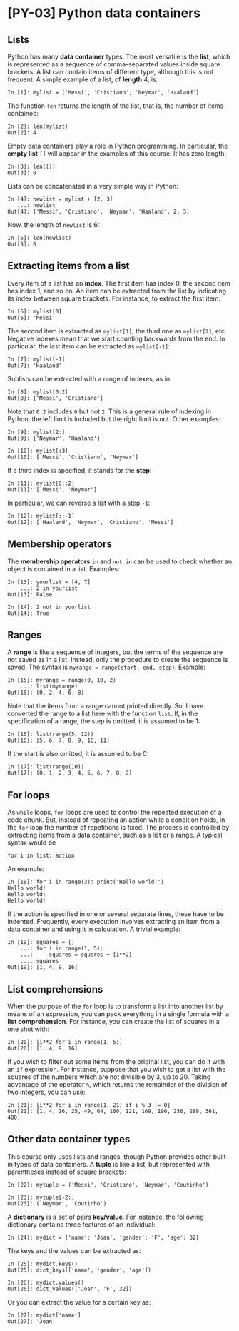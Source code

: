 # [PY-03] Python data containers

## Lists

Python has many **data container** types. The most versatile is the **list**, which is represented as a sequence of comma-separated values inside square brackets. A list can contain items of different type, although this is not frequent. A simple example of a list, of **length** 4, is:

```
In [1]: mylist = ['Messi', 'Cristiano', 'Neymar', 'Haaland']
```

The function `len` returns the length of the list, that is, the number of items contained:

```
In [2]: len(mylist)
Out[2]: 4
```

Empty data containers play a role in Python programming. In particular, the **empty list** `[]`  will appear in the examples of this course. It has zero length:

```
In [3]: len([])
Out[3]: 0
```

Lists can be concatenated in a very simple way in Python:

```
In [4]: newlist = mylist + [2, 3]
   ...: newlist
Out[4]: ['Messi', 'Cristiano', 'Neymar', 'Haaland', 2, 3]
```

Now, the length of `newlist` is 6:

```
In [5]: len(newlist)
Out[5]: 6
```

## Extracting items from a list

Every item of a list has an **index**. The first item has index 0, the second item has index 1, and so on. An item can be extracted from the list by indicating its index between square brackets. For instance, to extract the first item:

```
In [6]: mylist[0]
Out[6]: 'Messi'
```

The second item is extracted as `mylist[1]`, the third one as `mylist[2]`, etc. Negative indexes mean that we start counting backwards from the end. In particular, the last item can be extracted as `mylist[-1]`:

```
In [7]: mylist[-1]
Out[7]: 'Haaland'
```

Sublists can be extracted with a range of indexes, as in:

```
In [8]: mylist[0:2]
Out[8]: ['Messi', 'Cristiano']
```

Note that `0:2` includes `0` but not `2`. This is a general rule of indexing in Python, the left limit is included but the right limit is not. Other examples:

```
In [9]: mylist[2:]
Out[9]: ['Neymar', 'Haaland']
```

```
In [10]: mylist[:3]
Out[10]: ['Messi', 'Cristiano', 'Neymar']
```

If a third index is specified, it stands for the **step**:

```
In [11]: mylist[0::2]
Out[11]: ['Messi', 'Neymar']
```

In particular, we can reverse a list with a step `-1`:

```
In [12]: mylist[::-1]
Out[12]: ['Haaland', 'Neymar', 'Cristiano', 'Messi']
```

## Membership operators

The **membership operators** `in` and `not in` can be used to check whether an object is contained in a list. Examples:

```
In [13]: yourlist = [4, 7]
    ...: 2 in yourlist
Out[13]: False
```

```
In [14]: 2 not in yourlist
Out[14]: True
```

## Ranges

A **range** is like a sequence of integers, but the terms of the sequence are not saved as in a list. Instead, only the procedure to create the sequence is saved. The syntax is `myrange = range(start, end, step)`. Example:

```
In [15]: myrange = range(0, 10, 2)
    ...: list(myrange)
Out[15]: [0, 2, 4, 6, 8]
```

Note that the items from a range cannot printed directly. So, I have converted the range to a list here with the function `list`. If, in the specification of a range, the step is omitted, it is assumed to be 1:

```
In [16]: list(range(5, 12))
Out[16]: [5, 6, 7, 8, 9, 10, 11]
```

If the start is also omitted, it is assumed to be 0:

```
In [17]: list(range(10))
Out[17]: [0, 1, 2, 3, 4, 5, 6, 7, 8, 9]
```

## For loops

As `while` loops, `for` loops are used to control the repeated execution of a code chunk. But, instead of repeating an action while a condition holds, in the `for` loop the number of repetitions is fixed. The process is controlled by extracting items from a data container, such as a list or a range. A typical syntax would be 

```
for i in list: action
```

An example:

```
In [18]: for i in range(3): print('Hello world!')
Hello world!
Hello world!
Hello world!
```

If the action is specified in one or several separate lines, these have to be indented. Frequently, every execution involves extracting an item from a data container and using it in calculation. A trivial example:

```
In [19]: squares = []
    ...: for i in range(1, 5):
    ...:     squares = squares + [i**2]
    ...: squares
Out[19]: [1, 4, 9, 16]
```

## List comprehensions

When the purpose of the `for` loop is to transform a list into another list by means of an expression, you can pack everything in a single formula with a **list comprehension**. For instance, you can create the list of squares in a one shot with:

```
In [20]: [i**2 for i in range(1, 5)]
Out[20]: [1, 4, 9, 16]
```

If you wish to filter out some items from the original list, you can do it with an `if` expression. For instance, suppose that you wish to get a list with the squares of the numbers which are not divisible by 3, up to 20. Taking advantage of the operator `%`, which returns the remainder of the division of two integers, you can use:

```{r eval=FALSE}
In [21]: [i**2 for i in range(1, 21) if i % 3 != 0]
Out[21]: [1, 4, 16, 25, 49, 64, 100, 121, 169, 196, 256, 289, 361, 400]
```

## Other data container types

This course only uses lists and ranges, though Python provides other built-in types of data containers. A **tuple** is like a list, but represented with parentheses instead of square brackets:

```
In [22]: mytuple = ('Messi', 'Cristiano', 'Neymar', 'Coutinho')
```

```
In [23]: mytuple[-2:]
Out[23]: ('Neymar', 'Coutinho')
```

A **dictionary** is a set of pairs **key/value**. For instance, the following dictionary contains three features of an individual:

```
In [24]: mydict = {'name': 'Joan', 'gender': 'F', 'age': 32}
```

The keys and the values can be extracted as:

```
In [25]: mydict.keys()
Out[25]: dict_keys(['name', 'gender', 'age'])
```
```
In [26]: mydict.values()
Out[26]: dict_values(['Joan', 'F', 32])
```

Or you can extract the value for a certain key as:

```
In [27]: mydict['name']
Out[27]: 'Joan'
```
